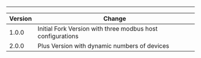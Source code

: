 ---

| Version | Change                                                      |
| ------- | ----------------------------------------------------------- |
| 1.0.0   | Initial Fork Version with three modbus host configurations  |
| 2.0.0   | Plus Version with dynamic numbers of devices                |
